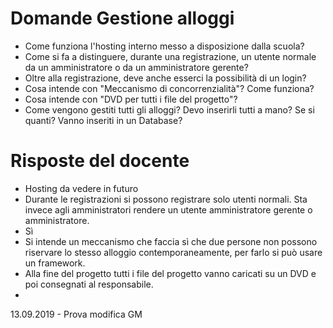 # Domande Gestione alloggi
* Come funziona l'hosting interno messo a disposizione dalla scuola?
* Come si fa a distinguere, durante una registrazione, un utente normale da un amministratore o da un amministratore gerente?
* Oltre alla registrazione, deve anche esserci la possibilità di un login?
* Cosa intende con "Meccanismo di concorrenzialità"? Come funziona?
* Cosa intende con "DVD per tutti i file del progetto"?
* Come vengono gestiti tutti gli alloggi? Devo inserirli tutti a mano? Se si quanti? Vanno inseriti in un Database?

# Risposte del docente
* Hosting da vedere in futuro
* Durante le registrazioni si possono registrare solo utenti normali. Sta invece agli amministratori rendere un utente amministratore gerente o amministratore.
* Sì 
* Si intende un meccanismo che faccia sì che due persone non possono riservare lo stesso alloggio contemporaneamente, per farlo si può usare un framework.
* Alla fine del progetto tutti i file del progetto vanno caricati su un DVD e poi consegnati al responsabile. 
*
13.09.2019 - Prova modifica GM
